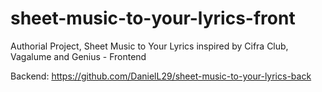 # sheet-music-to-your-lyrics-front
Authorial Project, Sheet Music to Your Lyrics inspired by Cifra Club, Vagalume and Genius - Frontend

Backend: https://github.com/DanielL29/sheet-music-to-your-lyrics-back
